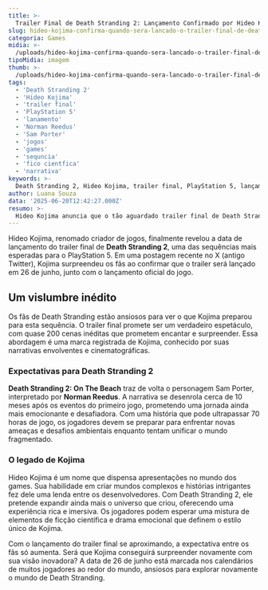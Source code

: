 ```yaml
---
title: >-
  Trailer Final de Death Stranding 2: Lançamento Confirmado por Hideo Kojima
slug: hideo-kojima-confirma-quando-sera-lancado-o-trailer-final-de-death-stranding-2
categoria: Games
midia: >-
  /uploads/hideo-kojima-confirma-quando-sera-lancado-o-trailer-final-de-death-stranding-2-thumb.webp
tipoMidia: imagem
thumb: >-
  /uploads/hideo-kojima-confirma-quando-sera-lancado-o-trailer-final-de-death-stranding-2-thumb.webp
tags:
  - 'Death Stranding 2'
  - 'Hideo Kojima'
  - 'trailer final'
  - 'PlayStation 5'
  - 'lanamento'
  - 'Norman Reedus'
  - 'Sam Porter'
  - 'jogos'
  - 'games'
  - 'sequncia'
  - 'fico cientfica'
  - 'narrativa'
keywords: >-
  Death Stranding 2, Hideo Kojima, trailer final, PlayStation 5, lançamento, Norman Reedus, Sam Porter, jogos, games, sequência, ficção científica, narrativa
author: Luana Souza
data: '2025-06-20T12:42:27.000Z'
resumo: >-
  Hideo Kojima anuncia que o tão aguardado trailer final de Death Stranding 2 será lançado em 26 de junho, prometendo quase 200 cenas inéditas para os fãs.
---
```


Hideo Kojima, renomado criador de jogos, finalmente revelou a data de lançamento do trailer final de **Death Stranding 2**, uma das sequências mais esperadas para o PlayStation 5. Em uma postagem recente no X (antigo Twitter), Kojima surpreendeu os fãs ao confirmar que o trailer será lançado em 26 de junho, junto com o lançamento oficial do jogo.

## Um vislumbre inédito

Os fãs de Death Stranding estão ansiosos para ver o que Kojima preparou para esta sequência. O trailer final promete ser um verdadeiro espetáculo, com quase 200 cenas inéditas que prometem encantar e surpreender. Essa abordagem é uma marca registrada de Kojima, conhecido por suas narrativas envolventes e cinematográficas.

### Expectativas para Death Stranding 2

**Death Stranding 2: On The Beach** traz de volta o personagem Sam Porter, interpretado por **Norman Reedus**. A narrativa se desenrola cerca de 10 meses após os eventos do primeiro jogo, prometendo uma jornada ainda mais emocionante e desafiadora. Com uma história que pode ultrapassar 70 horas de jogo, os jogadores devem se preparar para enfrentar novas ameaças e desafios ambientais enquanto tentam unificar o mundo fragmentado.

### O legado de Kojima

Hideo Kojima é um nome que dispensa apresentações no mundo dos games. Sua habilidade em criar mundos complexos e histórias intrigantes fez dele uma lenda entre os desenvolvedores. Com Death Stranding 2, ele pretende expandir ainda mais o universo que criou, oferecendo uma experiência rica e imersiva. Os jogadores podem esperar uma mistura de elementos de ficção científica e drama emocional que definem o estilo único de Kojima.

Com o lançamento do trailer final se aproximando, a expectativa entre os fãs só aumenta. Será que Kojima conseguirá surpreender novamente com sua visão inovadora? A data de 26 de junho está marcada nos calendários de muitos jogadores ao redor do mundo, ansiosos para explorar novamente o mundo de Death Stranding.